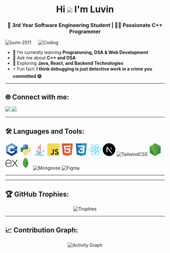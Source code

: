 <h1 align="center">Hi <img src="https://media.giphy.com/media/hvRJCLFzcasrR4ia7z/giphy.gif" width="30px"/> I'm Luvin</h1>
<h3 align="center">🚀 3rd Year Software Engineering Student | 👨‍💻 Passionate C++ Programmer</h3>

<img align="right" alt="Coding" width="400" src="https://i.pinimg.com/originals/5e/a0/5e/5ea05e1da9ff3d8bbc6cfd5651d0330a.gif">

<p align="left">
  <img src="https://komarev.com/ghpvc/?username=luvin-2511&label=Profile%20views&color=0e75b6&style=flat" alt="luvin-2511" />
</p>

- 🌱 I’m currently learning **Programming, DSA & Web Development**
- 💬 Ask me about **C++ and DSA**
- 🧠 Exploring **Java, React, and Backend Technologies**
- ⚡ Fun fact: **I think debugging is just detective work in a crime you committed 😄**

---

## 🌐 Connect with me:
<p align="left">
  <a href="https://linkedin.com/" target="_blank"><img src="https://img.shields.io/badge/-LinkedIn-%230077B5?style=for-the-badge&logo=linkedin&logoColor=white"/></a>
  <a href="mailto:luvin25111@gmail.com"><img src="https://img.shields.io/badge/-Gmail-D14836?style=for-the-badge&logo=gmail&logoColor=white"/></a>
</p>

---

## 🛠️ Languages and Tools:
<p align="left">
  <!-- Programming Languages -->
  <img src="https://raw.githubusercontent.com/devicons/devicon/master/icons/cplusplus/cplusplus-original.svg" alt="C++" width="40" height="40"/>
  <img src="https://raw.githubusercontent.com/devicons/devicon/master/icons/python/python-original.svg" alt="Python" width="40" height="40"/>
  <img src="https://raw.githubusercontent.com/devicons/devicon/master/icons/java/java-original.svg" alt="Java" width="40" height="40"/>
  <img src="https://raw.githubusercontent.com/devicons/devicon/master/icons/javascript/javascript-original.svg" alt="JavaScript" width="40" height="40"/>

  <!-- Web -->
  <img src="https://raw.githubusercontent.com/devicons/devicon/master/icons/html5/html5-original.svg" alt="HTML5" width="40" height="40"/>
  <img src="https://raw.githubusercontent.com/devicons/devicon/master/icons/css3/css3-original.svg" alt="CSS3" width="40" height="40"/>
  <img src="https://raw.githubusercontent.com/devicons/devicon/master/icons/react/react-original.svg" alt="React" width="40" height="40"/>
  <img src="https://raw.githubusercontent.com/devicons/devicon/master/icons/nextjs/nextjs-original.svg" alt="Next.js" width="40" height="40"/>
  <img src="https://www.vectorlogo.zone/logos/tailwindcss/tailwindcss-icon.svg" alt="TailwindCSS" width="40" height="40"/>

  <!-- Backend -->
  <img src="https://raw.githubusercontent.com/devicons/devicon/master/icons/nodejs/nodejs-original.svg" alt="Node.js" width="40" height="40"/>
  <img src="https://raw.githubusercontent.com/devicons/devicon/master/icons/express/express-original.svg" alt="Express.js" width="40" height="40"/>
  <img src="https://raw.githubusercontent.com/devicons/devicon/master/icons/mongodb/mongodb-original.svg" alt="MongoDB" width="40" height="40"/>
  <img src="https://cdn.worldvectorlogo.com/logos/mongoose.svg" alt="Mongoose" width="40" height="40"/>

  <!-- Tools -->
  <img src="https://www.vectorlogo.zone/logos/figma/figma-icon.svg" alt="Figma" width="40" height="40"/>
</p>

---


---

## 🏆 GitHub Trophies:
<p align="center">
  <img src="https://github-profile-trophy.vercel.app/?username=luvin-2511&theme=tokyonight&no-frame=true&column=7&margin-w=10" alt="Trophies" />
</p>

---

## 📈 Contribution Graph:
<p align="center">
  <img src="https://github-readme-activity-graph.vercel.app/graph?username=luvin-2511&theme=tokyo-night" alt="Activity Graph"/>
</p>
